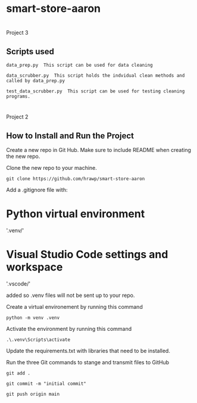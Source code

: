 # smart-store-aaron
#
Project 3
## Scripts used
```
data_prep.py  This script can be used for data cleaning
```
```
data_scrubber.py  This script holds the indvidual clean methods and called by data_prep.py
```
```
test_data_scrubber.py  This script can be used for testing cleaning programs.
```


# 
Project 2
## How to Install and Run the Project

Create a new repo in Git Hub.  Make sure to include README when creating the new repo.

Clone the new repo to your machine.
```
git clone https://github.com/hrawp/smart-store-aaron
```

Add a .gitignore file with:
# Python virtual environment
'.venv/'

# Visual Studio Code settings and workspace
'.vscode/'

added so .venv files will not be sent up to your repo.

Create a virtual environement by running this command
```
python -m venv .venv
```

Activate the environment by running this command
```
.\.venv\Scripts\activate
```

Update the requirements.txt with libraries that need to be installed.



Run the three Git commands to stange and transmit files to GitHub
```
git add .
```
```
git commit -m "initial commit"
```
```
git push origin main
```


